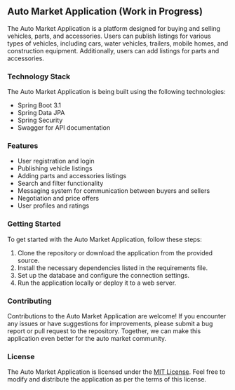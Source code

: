 ## Auto Market Application (Work in Progress)

The Auto Market Application is a platform designed for buying and selling vehicles, parts, and accessories. Users can publish listings for various types of vehicles, including cars, water vehicles, trailers, mobile homes, and construction equipment. Additionally, users can add listings for parts and accessories.

### Technology Stack

The Auto Market Application is being built using the following technologies:

- Spring Boot 3.1
- Spring Data JPA
- Spring Security
- Swagger for API documentation

### Features

- User registration and login
- Publishing vehicle listings
- Adding parts and accessories listings
- Search and filter functionality
- Messaging system for communication between buyers and sellers
- Negotiation and price offers
- User profiles and ratings


### Getting Started

To get started with the Auto Market Application, follow these steps:

1. Clone the repository or download the application from the provided source.
2. Install the necessary dependencies listed in the requirements file.
3. Set up the database and configure the connection settings.
4. Run the application locally or deploy it to a web server.

### Contributing

Contributions to the Auto Market Application are welcome! If you encounter any issues or have suggestions for improvements, please submit a bug report or pull request to the repository. Together, we can make this application even better for the auto market community.

### License

The Auto Market Application is licensed under the [MIT License](https://opensource.org/licenses/MIT). Feel free to modify and distribute the application as per the terms of this license.